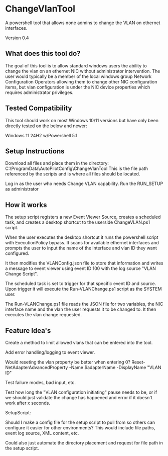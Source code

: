 # ChangeVlanTool
A powershell tool that allows none admins to change the VLAN on ethernet interfaces.


Version 0.4

## What does this tool do?

The goal of this tool is to allow standard windows users the ability to change the vlan on an ethernet NIC without administrator intervention. The user would typically be a member of the local windows group Network Configuration Operators allowing them to change other NIC configuration items, but vlan configuration is under the NIC device properties which requires administrator privileges.

## Tested Compatibility

This tool should work on most Windows 10/11 versions but have only been directly tested on the below and newer:

Windows 11 24H2 w/Powershell 5.1

## Setup Instructions

Download all files and place them in the directory: C:\ProgramData\AutoPilotConfig\ChangeVlanTool
This is the file path referenced by the scripts and is where all files should be located.

Log in as the user who needs Change VLAN capability. 
Run the RUN_SETUP as administrator

## How it works

The setup script registers a new Event Viewer Source, creates a scheduled task, and creates a 
desktop shortcut to the userside ChangeVLAN.ps1 script.

When the user executes the desktop shortcut it runs the powershell script with ExecutionPolicy bypass. 
It scans for available ethernet interfaces and prompts the user to input the name of the interface and vlan ID they want configured.

It then modifies the VLANConfig.json file to store that information and writes a message to 
event viewer using event ID 100 with the log source "VLAN Change Script".

The scheduled task is set to trigger for that specific event ID and source. Upon trigger it 
will execute the Run-VLANChange.ps1 script as the SYSTEM user.

The Run-VLANChange.ps1 file reads the JSON file for two variables, the NIC interface name and the 
vlan the user requests it to be changed to. It then executes the vlan change requested.

## Feature Idea's

Create a method to limit allowed vlans that can be entered into the tool.

Add error handling/logging to event viewer.

Would reseting the vlan property be better when entering 0?
Reset-NetAdapterAdvancedProperty -Name $adapterName -DisplayName "VLAN ID"

Test failure modes, bad input, etc.

Test how long the "VLAN configuration initiating" pause needs to be, or if we should just validate 
the change has happened and error if it doesn't work after x seconds.

SetupScript:

Should I make a config file for the setup script to pull from so others can configure it easier for other environments?
This would include file paths, event log source, XML content, etc.

Could also just automate the directory placement and request for file path in the setup script.
        



